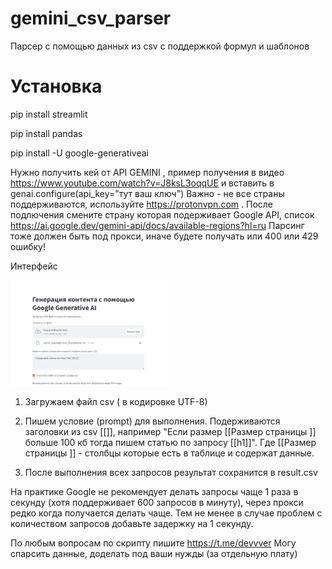 # gemini_csv_parser
Парсер с помощью данных из csv с поддержкой формул и шаблонов

# Установка
pip install streamlit  

pip install pandas  

pip install -U google-generativeai  

Нужно получить кей от API GEMINI , пример получения в видео  https://www.youtube.com/watch?v=J8ksL3oqqUE
и вставить в 
genai.configure(api_key="тут ваш ключ")
Важно - не все страны поддерживаются, используйте https://protonvpn.com . После подлючения смените страну которая подерживает Google API, список
https://ai.google.dev/gemini-api/docs/available-regions?hl=ru
Парсинг тоже должен быть под прокси, иначе будете получать или 400 или 429 ошибку!

Интерфейс  

[<img src="https://github.com/Devvver/gemini_csv_parser/blob/main/999.png" width="50%">](https://github.com/Devvver/gemini_csv_parser/blob/main/999.png)  

1) Загружаем файл csv ( в кодировке UTF-8)
2) Пишем условие (prompt) для выполнения. Подерживаются заголовки из csv [[]], например
"Если размер [[Размер страницы ]] больше 100 кб тогда пишем статью по запросу [[h1]]".
Где [[Размер страницы ]] - столбцы которые есть в таблице и содержат данные.

3) После выполнения всех запросов результат сохранится в result.csv

На практике Google не рекомендует делать запросы чаще 1 раза в секунду (хотя поддерживает 600 запросов в минуту), через прокси редко когда получается делать чаще.
Тем не менее в случае проблем с количеством запросов добавьте задержку на 1 секунду.

По любым вопросам по скрипту пишите https://t.me/devvver
Могу спарсить данные, доделать под ваши нужды (за отдельную плату)








